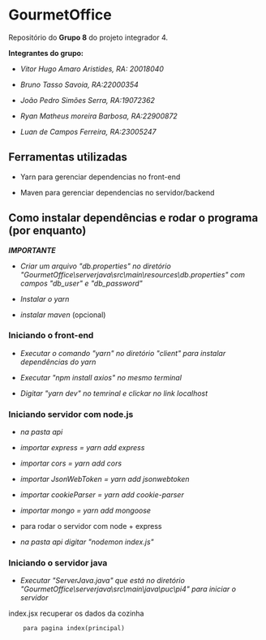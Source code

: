 ﻿# GourmetOffice

Repositório do **Grupo 8** do projeto integrador 4.

**Integrantes do grupo:**

- *Vitor Hugo Amaro Aristides, RA: 20018040*

- *Bruno Tasso Savoia, RA:22000354*

- *João Pedro Simões Serra, RA:19072362*

- *Ryan Matheus moreira Barbosa, RA:22900872*

- *Luan de Campos Ferreira, RA:23005247*

## Ferramentas utilizadas

- Yarn para gerenciar dependencias no front-end

- Maven para gerenciar dependencias no servidor/backend

## Como instalar dependências e rodar o programa (por enquanto)

***IMPORTANTE***

- *Criar um arquivo "db.properties" no diretório "GourmetOffice\serverjava\src\main\resources\db.properties" com campos "db_user" e "db_password"*

- *Instalar o yarn*

- *instalar maven* (opcional)

### Iniciando o front-end

- *Executar o comando "yarn" no diretório "client" para instalar dependências do yarn*

- *Executar "npm install axios" no mesmo terminal*

- *Digitar "yarn dev" no temrinal e clickar no link localhost*

### Iniciando servidor com node.js
- *na pasta api*
- *importar express =  yarn add express*
- *importar cors = yarn add cors*
- *importar JsonWebToken = yarn add jsonwebtoken*
- *importar cookieParser = yarn add cookie-parser*
- *importar mongo = yarn add mongoose*



- para rodar o servidor com node + express
- *na pasta api digitar "nodemon index.js"*


### Iniciando o servidor java

- *Executar "ServerJava.java" que está no diretório "GourmetOffice\serverjava\src\main\java\puc\pi4\" para iniciar o servidor*



 index.jsx 
    recuperar os dados da cozinha 
    
        para pagina index(principal)
